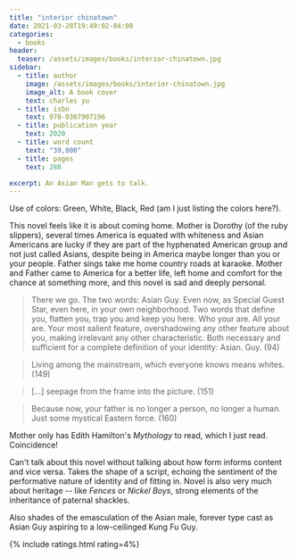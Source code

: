 ```yaml
---
title: "interior chinatown"
date: 2021-03-28T19:49:02-04:00
categories:
  - books
header:
  teaser: /assets/images/books/interior-chinatown.jpg
sidebar:
  - title: author
    image: /assets/images/books/interior-chinatown.jpg
    image_alt: A book cover
    text: charles yu
  - title: isbn
    text: 978-0307907196
  - title: publication year
    text: 2020
  - title: word count
    text: "39,000"
  - title: pages
    text: 288

excerpt: An Asian Man gets to talk.
---
```

Use of colors: Green, White, Black, Red (am I just listing the colors here?).

This novel feels like it is about coming home. Mother is Dorothy (of the ruby slippers), several times America is equated with whiteness and Asian Americans are lucky if they are part of the hyphenated American group and not just called Asians, despite being in America maybe longer than you or your people. Father sings take me home country roads at karaoke. Mother and Father came to America for a better life, left home and comfort for the chance at something more, and this novel is sad and deeply personal.

> There we go. The two words: Asian Guy. Even now, as Special Guest Star, even here, in your own neighborhood. Two words that define you, flatten you, trap you and keep you here. Who your are. All your are. Your most salient feature, overshadowing any other feature about you, making irrelevant any other characteristic. Both necessary and sufficient for a complete definition of your identity: Asian. Guy. (94)

> Living among the mainstream, which everyone knows means whites. (149)

> [...] seepage from the frame into the picture. (151)

> Because now, your father is no longer a person, no longer a human. Just some mystical Eastern force. (160)

Mother only has Edith Hamilton's *Mythology* to read, which I just read. Coincidence!

Can't talk about this novel without talking about how form informs content and vice versa. Takes the shape of a script, echoing the sentiment of the performative nature of identity and of fitting in. Novel is also very much about heritage -- like *Fences* or *Nickel Boys*, strong elements of the inheritance of paternal shackles.

Also shades of the emasculation of the Asian male, forever type cast as Asian Guy aspiring to a low-ceilinged Kung Fu Guy.

{% include ratings.html rating=4%}